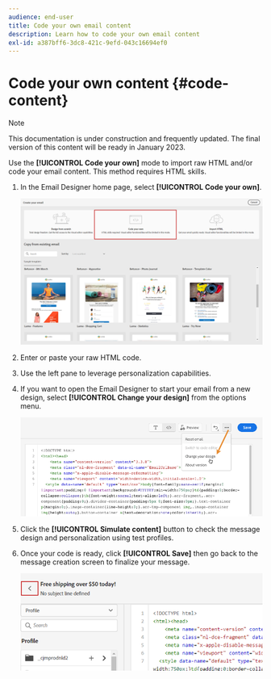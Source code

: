 ```yaml
---
audience: end-user
title: Code your own email content
description: Learn how to code your own email content
exl-id: a387bff6-3dc8-421c-9efd-043c16694ef0
---
```

# Code your own content {#code-content}

>[!NOTE]
>
>This documentation is under construction and frequently updated. The final version of this content will be ready in January 2023.

Use the **[!UICONTROL Code your own]** mode to import raw HTML and/or code your email content. This method requires HTML skills.

1. In the Email Designer home page, select **[!UICONTROL Code your own]**.

    ![](assets/code-your-own.png)

1. Enter or paste your raw HTML code. 

1. Use the left pane to leverage personalization capabilities.

1. If you want to open the Email Designer to start your email from a new design, select **[!UICONTROL Change your design]** from the options menu.
    
    ![](assets/code-editor-change-design.png)

1. Click the **[!UICONTROL Simulate content]** button to check the message design and personalization using test profiles.

1. Once your code is ready, click **[!UICONTROL Save]** then go back to the message creation screen to finalize your message.

    ![](assets/code-editor-save.png)
